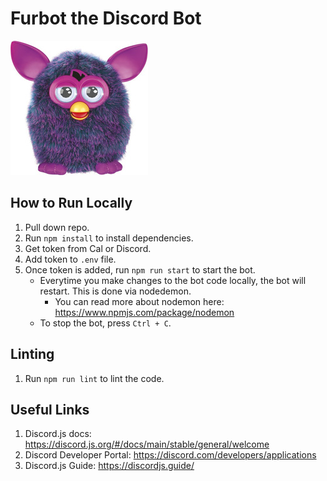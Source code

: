 # Furbot the Discord Bot

![Furby_picture.jpg](assets%2FFurby_picture.jpg)
## How to Run Locally
1. Pull down repo.
2. Run `npm install` to install dependencies.
3. Get token from Cal or Discord.
4. Add token to `.env` file.
5. Once token is added, run `npm run start` to start the bot.
   - Everytime you make changes to the bot code locally, the bot will restart. This is done via nodedemon.
        - You can read more about nodemon here: https://www.npmjs.com/package/nodemon 
   - To stop the bot, press `Ctrl + C`.

## Linting
1. Run `npm run lint` to lint the code.

## Useful Links
1. Discord.js docs: https://discord.js.org/#/docs/main/stable/general/welcome
2. Discord Developer Portal: https://discord.com/developers/applications
3. Discord.js Guide: https://discordjs.guide/